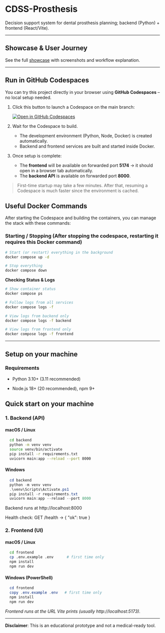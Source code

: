 # **CDSS-Prosthesis**

Decision support system for dental prosthesis planning; backend (Python) + frontend (React/Vite).

---

## **Showcase & User Journey**
See the full [showcase](./showcase) with screenshots and workflow explanation.

---

## **Run in GitHub Codespaces**

You can try this project directly in your browser using **GitHub Codespaces** – no local setup needed.

1. Click this button to launch a Codespace on the main branch:

   [![Open in GitHub Codespaces](https://github.com/codespaces/badge.svg)](https://codespaces.new/Patrick-Michael/CDSS-Prosthesis?quickstart=1)

2. Wait for the Codespace to build.  
   - The development environment (Python, Node, Docker) is created automatically.  
   - Backend and frontend services are built and started inside Docker.  

3. Once setup is complete:  
   - The **frontend** will be available on forwarded port **5174** → it should open in a browser tab automatically.  
   - The **backend API** is available on forwarded port **8000**.

> First-time startup may take a few minutes. After that, resuming a Codespace is much faster since the environment is cached.


## Useful Docker Commands

After starting the Codespace and building the containers, you can manage the stack with these commands:

### Starting / Stopping (After stopping the codespace, restarting it requires this Docker command)
```bash
# Start (or restart) everything in the background
docker compose up -d

# Stop everything
docker compose down
```

**Checking Status & Logs**
```bash
# Show container status
docker compose ps

# Follow logs from all services
docker compose logs -f

# View logs from backend only
docker compose logs -f backend

# View logs from frontend only
docker compose logs -f frontend
```


---
## **Setup on your machine**

### Requirements

* Python 3.10+ (3.11 recommended)

* Node.js 18+ (20 recommended), npm 9+


## **Quick start on your machine**

### 1. Backend (API)

#### macOS / Linux

```bash
  cd backend
  python -m venv venv 
  source venv/bin/activate 
  pip install -r requirements.txt 
  uvicorn main:app --reload --port 8000
```

#### Windows 

``` powerShell
  cd backend
  python -m venv venv
  .\venv\Scripts\Activate.ps1
  pip install -r requirements.txt
  uvicorn main:app --reload --port 8000 
  ```


Backend runs at http://localhost:8000

Health check: GET /health → { "ok": true }


### 2. Frontend (UI)

#### macOS / Linux

```  bash
  cd frontend
  cp .env.example .env      # first time only
  npm install
  npm run dev 
  ```


#### Windows (PowerShell)

```  powershell
  cd frontend
  copy .env.example .env   # first time only
  npm install
  npm run dev 
  ```


*Frontend runs at the URL Vite prints (usually http://localhost:5173).*




---
**Disclaimer**: This is an educational prototype and not a medical-ready tool.  

